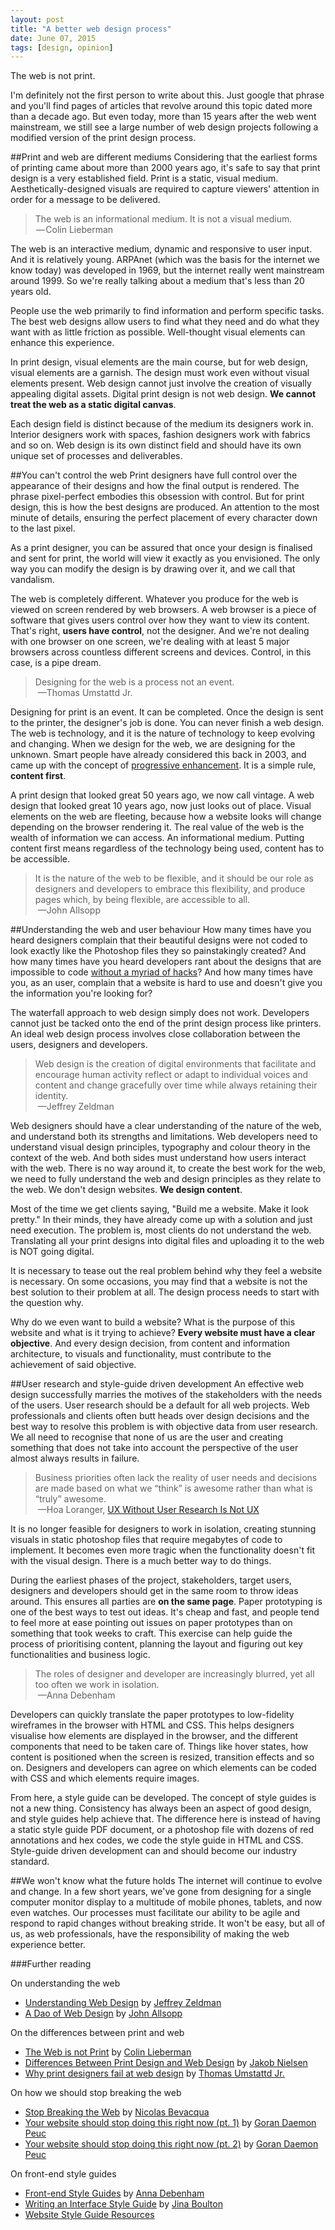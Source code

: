 ```yaml
---
layout: post
title: "A better web design process"
date: June 07, 2015
tags: [design, opinion]
---
```

The web is not print.

I'm definitely not the first person to write about this. Just google that phrase and you'll find pages of articles that revolve around this topic dated more than a decade ago. But even today, more than 15 years after the web went mainstream, we still see a large number of web design projects following a modified version of the print design process.

##Print and web are different mediums
Considering that the earliest forms of printing came about more than 2000 years ago, it's safe to say that print design is a very established field. Print is a static, visual medium. Aesthetically-designed visuals are required to capture viewers' attention in order for a message to be delivered.

> The web is an informational medium. It is not a visual medium.  
 — Colin Lieberman

The web is an interactive medium, dynamic and responsive to user input. And it is relatively young. ARPAnet (which was the basis for the internet we know today) was developed in 1969, but the internet really went mainstream around 1999. So we're really talking about a medium that's less than 20 years old. 

People use the web primarily to find information and perform specific tasks. The best web designs allow users to find what they need and do what they want with as little friction as possible. Well-thought visual elements can enhance this experience.

In print design, visual elements are the main course, but for web design, visual elements are a garnish. The design must work even without visual elements present. Web design cannot just involve the creation of visually appealing digital assets. Digital print design is not web design. **We cannot treat the web as a static digital canvas**.

Each design field is distinct because of the medium its designers work in. Interior designers work with spaces, fashion designers work with fabrics and so on. Web design is its own distinct field and should have its own unique set of processes and deliverables.

##You can't control the web
Print designers have full control over the appearance of their designs and how the final output is rendered. The phrase pixel-perfect embodies this obsession with control. But for print design, this is how the best designs are produced. An attention to the most minute of details, ensuring the perfect placement of every character down to the last pixel. 

As a print designer, you can be assured that once your design is finalised and sent for print, the world will view it exactly as you envisioned. The only way you can modify the design is by drawing over it, and we call that vandalism.

The web is completely different. Whatever you produce for the web is viewed on screen rendered by web browsers. A web browser is a piece of software that gives users control over how they want to view its content. That's right, **users have control**, not the designer. And we're not dealing with one browser on one screen, we're dealing with at least 5 major browsers across countless different screens and devices. Control, in this case, is a pipe dream.

> Designing for the web is a process not an event.  
 —Thomas Umstattd Jr.

Designing for print is an event. It can be completed. Once the design is sent to the printer, the designer's job is done. You can never finish a web design. The web is technology, and it is the nature of technology to keep evolving and changing. When we design for the web, we are designing for the unknown. Smart people have already considered this back in 2003, and came up with the concept of [progressive enhancement](http://alistapart.com/article/understandingprogressiveenhancement). It is a simple rule, **content first**.

A print design that looked great 50 years ago, we now call vintage. A web design that looked great 10 years ago, now just looks out of place. Visual elements on the web are fleeting, because how a website looks will change depending on the browser rendering it. The real value of the web is the wealth of information we can access. An informational medium. Putting content first means regardless of the technology being used, content has to be accessible.

> It is the nature of the web to be flexible, and it should be our role as designers and developers to embrace this flexibility, and produce pages which, by being flexible, are accessible to all.  
 —John Allsopp

##Understanding the web and user behaviour
How many times have you heard designers complain that their beautiful designs were not coded to look exactly like the Photoshop files they so painstakingly created? And how many times have you heard developers rant about the designs that are impossible to code [without a myriad of hacks](http://ponyfoo.com/articles/stop-breaking-the-web)? And how many times have you, as an user, complain that a website is hard to use and doesn't give you the information you're looking for?

The waterfall approach to web design simply does not work. Developers cannot just be tacked onto the end of the print design process like printers. An ideal web design process involves close collaboration between the users, designers and developers.

> Web design is the creation of digital environments that facilitate and encourage human activity reflect or adapt to individual voices and content and change gracefully over time while always retaining their identity.  
 —Jeffrey Zeldman

Web designers should have a clear understanding of the nature of the web, and understand both its strengths and limitations. Web developers need to understand visual design principles, typography and colour theory in the context of the web. And both sides must understand how users interact with the web. There is no way around it, to create the best work for the web, we need to fully understand the web and design principles as they relate to the web. We don't design websites. **We design content**.

Most of the time we get clients saying, "Build me a website. Make it look pretty." In their minds, they have already come up with a solution and just need execution. The problem is, most clients do not understand the web. Translating all your print designs into digital files and uploading it to the web is NOT going digital.

It is necessary to tease out the real problem behind why they feel a website is necessary. On some occasions, you may find that a website is not the best solution to their problem at all. The design process needs to start with the question why. 

Why do we even want to build a website? What is the purpose of this website and what is it trying to achieve? **Every website must have a clear objective**. And every design decision, from content and information architecture, to visuals and functionality, must contribute to the achievement of said objective.

##User research and style-guide driven development
An effective web design successfully marries the motives of the stakeholders with the needs of the users. User research should be a default for all web projects. Web professionals and clients often butt heads over design decisions and the best way to resolve this problem is with objective data from user research. We all need to recognise that none of us are the user and creating something that does not take into account the perspective of the user almost always results in failure. 

> Business priorities often lack the reality of user needs and decisions are made based on what we “think” is awesome rather than what is “truly” awesome.  
 —Hoa Loranger, [UX Without User Research Is Not UX](http://www.nngroup.com/articles/ux-without-user-research/)

It is no longer feasible for designers to work in isolation, creating stunning visuals in static photoshop files that require megabytes of code to implement. It becomes even more tragic when the functionality doesn't fit with the visual design. There is a much better way to do things.

During the earliest phases of the project, stakeholders, target users, designers and developers should get in the same room to throw ideas around. This ensures all parties are **on the same page**. Paper prototyping is one of the best ways to test out ideas. It's cheap and fast, and people tend to feel more at ease pointing out issues on paper prototypes than on something that took weeks to craft. This exercise can help guide the process of prioritising content, planning the layout and figuring out key functionalities and business logic.

> The roles of designer and developer are increasingly blurred, yet all too often we work in isolation.  
 —Anna Debenham

Developers can quickly translate the paper prototypes to low-fidelity wireframes in the browser with HTML and CSS. This helps designers visualise how elements are displayed in the browser, and the different components that need to be taken care of. Things like hover states, how content is positioned when the screen is resized, transition effects and so on. Designers and developers can agree on which elements can be coded with CSS and which elements require images.

From here, a style guide can be developed. The concept of style guides is not a new thing. Consistency has always been an aspect of good design, and style guides help achieve that. The difference here is instead of having a static style guide PDF document, or a photoshop file with dozens of red annotations and hex codes, we code the style guide in HTML and CSS. Style-guide driven development can and should become our industry standard.

##We won't know what the future holds
The internet will continue to evolve and change. In a few short years, we've gone from designing for a single computer monitor display to a multitude of mobile phones, tablets, and now even watches. Our processes must facilitate our ability to be agile and respond to rapid changes without breaking stride. It won't be easy, but all of us, as web professionals, have the responsibility of making the web experience better. 

###Further reading
<p class="no-margin">On understanding the web</p>

<ul>
  <li class="no-margin"><a href="http://www.nngroup.com/articles/differences-between-print-design-and-web-design/">Understanding Web Design</a> by <a href="http://www.zeldman.com/">Jeffrey Zeldman</a></li>
  <li><a href="http://alistapart.com/article/dao/">A Dao of Web Design</a> by <a href="http://johnfallsopp.com/">John Allsopp</a></li>
</ul>

<p class="no-margin">On the differences between print and web</p>

<ul>
  <li class="no-margin"><a href="http://www.cactusflower.org/the-web-is-not-print/">The Web is not Print</a> by <a href="http://www.cactusflower.org/colin/">Colin Lieberman</a></li>
  <li class="no-margin"><a href="http://www.nngroup.com/articles/differences-between-print-design-and-web-design/">Differences Between Print Design and Web Design</a> by <a href="http://www.nngroup.com/people/jakob-nielsen/">Jakob Nielsen</a></li>
  <li><a href="http://www.authormedia.com/why-print-designers-can-be-poor-web-designers/">Why print designers fail at web design</a> by <a href="http://www.thomasumstattd.com/">Thomas Umstattd Jr.</a></li>
</ul>

<p class="no-margin">On how we should stop breaking the web</p>

<ul>
  <li class="no-margin"><a href="http://ponyfoo.com/articles/stop-breaking-the-web">Stop Breaking the Web</a> by <a href="http://www.bevacqua.io/about/">Nicolas Bevacqua</a></li>
  <li class="no-margin"><a href="https://medium.com/@gpeuc/your-website-should-stop-doing-this-right-now-pt-1-a0c3eb525200/">Your website should stop doing this right now (pt. 1)</a> by <a href="https://twitter.com/gpeuc/">Goran Daemon Peuc</a></li>
  <li><a href="https://medium.com/@gpeuc/your-website-should-stop-doing-this-right-now-pt-2-3946282a4c1e/">Your website should stop doing this right now (pt. 2)</a> by <a href="https://twitter.com/gpeuc/">Goran Daemon Peuc</a></li>
</ul>

<p class="no-margin">On front-end style guides</p>

<ul>
  <li class="no-margin"><a href="http://24ways.org/2011/front-end-style-guides/">Front-end Style Guides</a> by <a href="http://maban.co.uk/">Anna Debenham</a></li>
  <li class="no-margin"><a href="http://alistapart.com/article/writingainterfacestyleguide">Writing an Interface Style Guide</a> by <a href="http://jina.me/">Jina Boulton</a></li>
  <li><a href="http://styleguides.io/">Website Style Guide Resources</a>
</ul>


